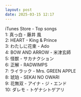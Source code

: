 ```yaml
---
layout: post
date: 2025-03-15 12:17
---
```


iTunes Store - Top songs<br />
1: 真っ白 - 藤井 風<br />
2: HEART - King & Prince<br />
3: わたしに花束 - Ado<br />
4: BOW AND ARROW - 米津玄師<br />
5: 怪獣 - サカナクション<br />
6: 正解 - RADWIMPS<br />
7: ライラック - Mrs. GREEN APPLE<br />
8: 琥珀 - SEKAI NO OWARI<br />
9: 花無双 - アイナ・ジ・エンド<br />
10: ダレモ - トゲナシトゲアリ<br />
